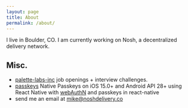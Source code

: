 ```yaml
---
layout: page
title: About
permalink: /about/
---
```

I live in Boulder, CO. I am currently working on Nosh, a decentralized delivery network.

## Misc.
- [palette-labs-inc](https://palette-labs-inc.github.io/) job openings + interview challenges.
- [passkeys](https://github.com/Palette-Labs-Inc/passkeys) Native Passkeys on iOS 15.0+ and Android API 28+ using React Native with [webAuthN](https://www.w3.org/TR/webauthn-2/) and passkeys in react-native
- send me an email at mike@noshdelivery.co
